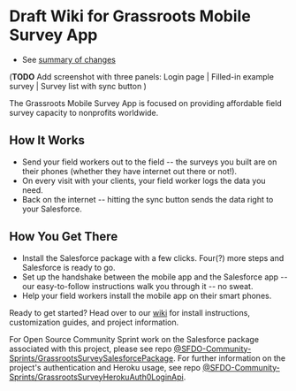 # Draft Wiki for Grassroots Mobile Survey App
* See [summary of changes](./wiki-draft-readme.md)

(**TODO** Add screenshot with three panels: Login page | Filled-in example survey | Survey list with sync button )

The Grassroots Mobile Survey App is focused on providing affordable field survey capacity to nonprofits worldwide.

## How It Works

* Send your field workers out to the field -- the surveys you built are on their phones (whether they have internet out there or not!).
* On every visit with your clients, your field worker logs the data you need.
* Back on the internet -- hitting the sync button sends the data right to your Salesforce.

## How You Get There

* Install the Salesforce package with a few clicks. Four(?) more steps and Salesforce is ready to go.
* Set up the handshake between the mobile app and the Salesforce app -- our easy-to-follow instructions walk you through it -- no sweat.
* Help your field workers install the mobile app on their smart phones.

Ready to get started? Head over to our [wiki](https://github.com/johncastelloe/DraftGRMSWiki/wiki) for install instructions, customization guides, and project information.

For Open Source Community Sprint work on the Salesforce package associated with this project, please see repo [@SFDO-Community-Sprints/GrassrootsSurveySalesforcePackage](https://github.com/SFDO-Community-Sprints/GrassrootsSurveySalesforcePackage).
For further information on the project's authentication and Heroku usage, see repo [@SFDO-Community-Sprints/GrassrootsSurveyHerokuAuth0LoginApi](https://github.com/SFDO-Community-Sprints/GrassrootsSurveyHerokuAuth0LoginApi).
